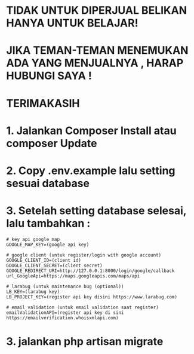 # TIDAK UNTUK DIPERJUAL BELIKAN HANYA UNTUK BELAJAR!
# JIKA TEMAN-TEMAN MENEMUKAN ADA YANG MENJUALNYA , HARAP HUBUNGI SAYA !
# TERIMAKASIH
# 1. Jalankan Composer Install atau composer Update 
# 2. Copy .env.example lalu setting sesuai database
# 3. Setelah setting database selesai, lalu tambahkan :
    # key api google map
    GOOGLE_MAP_KEY=(google api key)
    
    # google client (untuk register/login with google account)
    GOOGLE_CLIENT_ID=(client id)
    GOOGLE_CLIENT_SECRET=(client secret)
    GOOGLE_REDIRECT_URI=http://127.0.0.1:8000/login/google/callback
    url_GoogleApi=https://maps.googleapis.com/maps/api
    
    # larabug (untuk maintenance bug (optional)) 
    LB_KEY=(larabug key)
    LB_PROJECT_KEY=(register api key disini https://www.larabug.com)
    
    # email validation (untuk email validation saat register)
    emailValidationAPI=(register api key di sini https://emailverification.whoisxmlapi.com)
    
# 3. jalankan php artisan migrate
